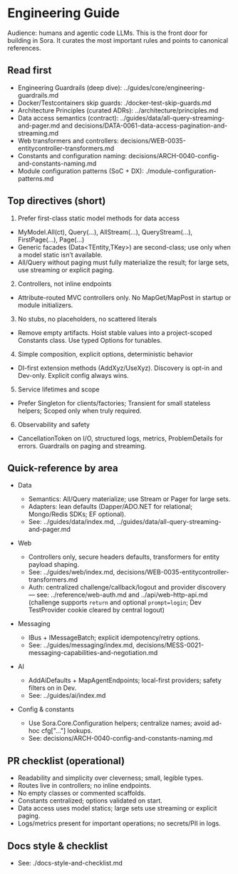 ﻿# Engineering Guide

Audience: humans and agentic code LLMs. This is the front door for building in Sora. It curates the most important rules and points to canonical references.

## Read first

- Engineering Guardrails (deep dive): ../guides/core/engineering-guardrails.md
- Docker/Testcontainers skip guards: ./docker-test-skip-guards.md
- Architecture Principles (curated ADRs): ../architecture/principles.md
- Data access semantics (contract): ../guides/data/all-query-streaming-and-pager.md and decisions/DATA-0061-data-access-pagination-and-streaming.md
- Web transformers and controllers: decisions/WEB-0035-entitycontroller-transformers.md
- Constants and configuration naming: decisions/ARCH-0040-config-and-constants-naming.md
- Module configuration patterns (SoC + DX): ./module-configuration-patterns.md

## Top directives (short)

1) Prefer first-class static model methods for data access
- MyModel.All(ct), Query(...), AllStream(...), QueryStream(...), FirstPage(...), Page(...)
- Generic facades (Data<TEntity,TKey>) are second-class; use only when a model static isn’t available.
- All/Query without paging must fully materialize the result; for large sets, use streaming or explicit paging.

2) Controllers, not inline endpoints
- Attribute-routed MVC controllers only. No MapGet/MapPost in startup or module initializers.

3) No stubs, no placeholders, no scattered literals
- Remove empty artifacts. Hoist stable values into a project-scoped Constants class. Use typed Options for tunables.

4) Simple composition, explicit options, deterministic behavior
- DI-first extension methods (AddXyz/UseXyz). Discovery is opt-in and Dev-only. Explicit config always wins.

5) Service lifetimes and scope
- Prefer Singleton for clients/factories; Transient for small stateless helpers; Scoped only when truly required.

6) Observability and safety
- CancellationToken on I/O, structured logs, metrics, ProblemDetails for errors. Guardrails on paging and streaming.

## Quick-reference by area

- Data
  - Semantics: All/Query materialize; use Stream or Pager for large sets.
  - Adapters: lean defaults (Dapper/ADO.NET for relational; Mongo/Redis SDKs; EF optional).
  - See: ../guides/data/index.md, ../guides/data/all-query-streaming-and-pager.md

- Web
  - Controllers only, secure headers defaults, transformers for entity payload shaping.
  - See: ../guides/web/index.md, decisions/WEB-0035-entitycontroller-transformers.md
  - Auth: centralized challenge/callback/logout and provider discovery — see: ../reference/web-auth.md and ../api/web-http-api.md (challenge supports `return` and optional `prompt=login`; Dev TestProvider cookie cleared by central logout)

- Messaging
  - IBus + IMessageBatch; explicit idempotency/retry options.
  - See: ../guides/messaging/index.md, decisions/MESS-0021-messaging-capabilities-and-negotiation.md

- AI
  - AddAiDefaults + MapAgentEndpoints; local-first providers; safety filters on in Dev.
  - See: ../guides/ai/index.md

- Config & constants
  - Use Sora.Core.Configuration helpers; centralize names; avoid ad-hoc cfg["..."] lookups.
  - See: decisions/ARCH-0040-config-and-constants-naming.md

## PR checklist (operational)

- Readability and simplicity over cleverness; small, legible types.
- Routes live in controllers; no inline endpoints.
- No empty classes or commented scaffolds.
- Constants centralized; options validated on start.
- Data access uses model statics; large sets use streaming or explicit paging.
- Logs/metrics present for important operations; no secrets/PII in logs.

## Docs style & checklist
- See: ./docs-style-and-checklist.md
